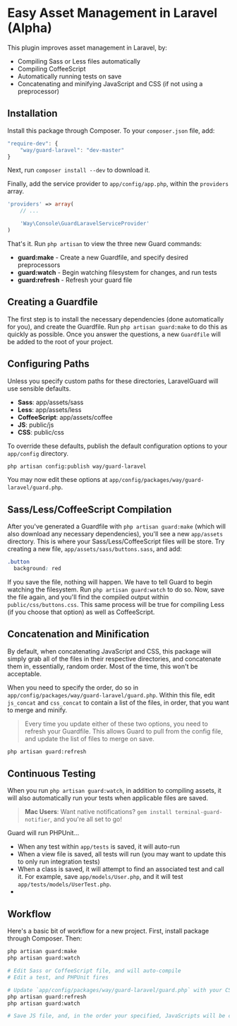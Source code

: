 # Easy Asset Management in Laravel (Alpha)

This plugin improves asset management in Laravel, by:

- Compiling Sass or Less files automatically
- Compiling CoffeeScript
- Automatically running tests on save
- Concatenating and minifying JavaScript and CSS (if not using a preprocessor)

## Installation

Install this package through Composer. To your `composer.json` file, add:

```js
"require-dev": {
	"way/guard-laravel": "dev-master"
}
```

Next, run `composer install --dev` to download it.

Finally, add the service provider to `app/config/app.php`, within the `providers` array.

```php
'providers' => array(
	// ...

	'Way\Console\GuardLaravelServiceProvider'
)
```

That's it. Run `php artisan` to view the three new Guard commands:

- **guard:make** - Create a new Guardfile, and specify desired preprocessors
- **guard:watch** - Begin watching filesystem for changes, and run tests
- **guard:refresh** - Refresh your guard file

## Creating a Guardfile

The first step is to install the necessary dependencies (done automatically for you), and create the Guardfile. Run `php artisan guard:make` to do this as quickly as possible. Once you answer the questions, a new `Guardfile` will be added to the root of your project.

## Configuring Paths

Unless you specify custom paths for these directories, LaravelGuard will use sensible defaults.

- **Sass**: app/assets/sass
- **Less**: app/assets/less
- **CoffeeScript**: app/assets/coffee
- **JS**: public/js
- **CSS**: public/css

To override these defaults, publish the default configuration options to your `app/config` directory.

```bash
php artisan config:publish way/guard-laravel
```

You may now edit these options at `app/config/packages/way/guard-laravel/guard.php`.


## Sass/Less/CoffeeScript Compilation

After you've generated a Guardfile with `php artisan guard:make` (which will also download any necessary dependencies), you'll see a new `app/assets` directory. This is where your Sass/Less/CoffeeScript files will be store. Try creating a new file, `app/assets/sass/buttons.sass`, and add:

```css
.button
  background: red
```

If you save the file, nothing will happen. We have to tell Guard to begin watching the filesystem. Run `php artisan guard:watch` to do so. Now, save the file again, and you'll find the compiled output within `public/css/buttons.css`. This same process will be true for compiling Less (if you choose that option) as well as CoffeeScript.


## Concatenation and Minification

By default, when concatenating JavaScript and CSS, this package will simply grab all of the files in their respective directories, and concatenate them in, essentially, random order. Most of the time, this won't be acceptable.

When you need to specify the order, do so in `app/config/packages/way/guard-laravel/guard.php`. Within this file, edit `js_concat` and `css_concat` to contain a list of the files, in order, that you want to merge and minify.

> Every time you update either of these two options, you need to refresh your Guardfile. This allows Guard to pull from the config file, and update the list of files to merge on save.

```bash
php artisan guard:refresh
```

## Continuous Testing

When you run `php artisan guard:watch`, in addition to compiling assets, it will also automatically run your tests when applicable files are saved.

> **Mac Users**: Want native notifications? `gem install terminal-guard-notifier`, and you're all set to go!

Guard will run PHPUnit...

- When any test within `app/tests` is saved, it will auto-run
- When a view file is saved, all tests will run (you may want to update this to only run integration tests)
- When a class is saved, it will attempt to find an associated test and call it. For example, save `app/models/User.php`, and it will test `app/tests/models/UserTest.php`.
-

## Workflow

Here's a basic bit of workflow for a new project. First, install package through Composer. Then:

```bash
php artisan guard:make
php artisan guard:watch

# Edit Sass or CoffeeScript file, and will auto-compile
# Edit a test, and PHPUnit fires

# Update `app/config/packages/way/guard-laravel/guard.php` with your CSS and JS concat order
php artisan guard:refresh
php artisan guard:watch

# Save JS file, and, in the order your specified, JavaScripts will be concatenated and minified.
```
